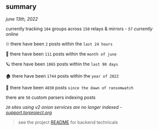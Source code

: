 
## summary
_june 13th, 2022_

currently tracking `104` groups across `150` relays & mirrors - _`57` currently online_

⏲ there have been `2` posts within the `last 24 hours`

🦈 there have been `111` posts within the `month of june`

🪐 there have been `1065` posts within the `last 90 days`

🏚 there have been `1744` posts within the `year of 2022`

🦕 there have been `4030` posts `since the dawn of ransomwatch`

there are `50` custom parsers indexing posts

_`20` sites using v2 onion services are no longer indexed - [support.torproject.org](https://support.torproject.org/onionservices/v2-deprecation/)_

> see the project [README](https://github.com/joshhighet/ransomwatch#ransomwatch--) for backend technicals
